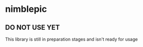 # nimblepic

## DO NOT USE YET
This library is still in preparation stages and isn't ready for usage